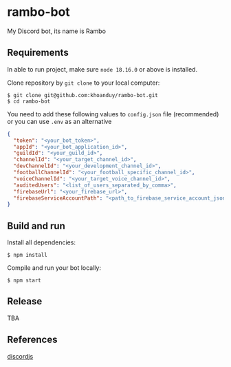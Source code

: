 # rambo-bot
My Discord bot, its name is Rambo

## Requirements
In able to run project, make sure `node 18.16.0` or above is installed.

Clone repository by `git clone` to your local computer:
```shell script
$ git clone git@github.com:khoanduy/rambo-bot.git
$ cd rambo-bot
```

You need to add these following values to `config.json` file (recommended) or you can use `.env` as an alternative
```json
{
  "token": "<your_bot_token>",
  "appId": "<your_bot_application_id>",
  "guildId": "<your_guild_id>",
  "channelId": "<your_target_channel_id>",
  "devChannelId": "<your_development_channel_id>",
  "footballChannelId": "<your_football_specific_channel_id>",
  "voiceChannelId": "<your_target_voice_channel_id>",
  "auditedUsers": "<list_of_users_separated_by_comma>",
  "firebaseUrl": "<your_firebase_url>",
  "firebaseServiceAccountPath": "<path_to_firebase_service_account_json_file>"
}
```

## Build and run
Install all dependencies:
```shell script
$ npm install
```
Compile and run your bot locally:
```shell script
$ npm start
```

## Release
TBA

## References
[discordjs](https://discordjs.guide)
